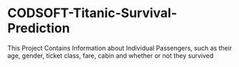 # CODSOFT-Titanic-Survival-Prediction
This Project Contains Information about Individual Passengers, such as their age, gender, ticket class, fare, cabin and whether or not they survived
